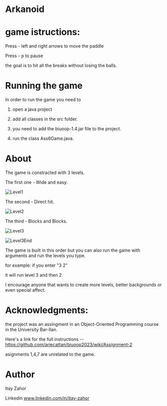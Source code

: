# Arkanoid

# game istructions:
Press - left and right arrows to move the paddle

Press - p to pause

the goal is to hit all the breaks without losing the balls.

# Running the game
In order to run the game you need to

1. open a java project

2. add all classes in the src folder.

3. you need to add the biuoop-1.4.jar file to the project.
  
4. run the class Ass6Game.java.

# About
The game is constracted with 3 levels.

The first one - Wide and easy.

![Level1](https://github.com/itayzahor/Arkanoid/assets/121388179/c91fcdf8-1ca0-4c49-9bc8-f2e4b2de7e01)

The second - Direct hit.

![Level2](https://github.com/itayzahor/Arkanoid/assets/121388179/6598c0c5-ccc5-434f-ba1a-677b67bb6f15)

The third - Blocks and Blocks.

![Level3](https://github.com/itayzahor/Arkanoid/assets/121388179/2878ce88-95d7-49fb-ad5a-b75250c48912)

![Level3End](https://github.com/itayzahor/Arkanoid/assets/121388179/3426a2eb-7823-4c88-8ab6-1e5d44229691)

The game is built in this order but you can also run the game with arguments and run the levels you type.

for example: if you enter "3 2"

it will run level 3 and then 2.

I encourage anyone that wants to create more levels, better backgrounds or even special affect.

# Acknowledgments:
the project was an assingment in an Object-Oriented Programming course in the University Bar-Ilan.

Here's a link for the full instructions -- https://github.com/ariecattan/biuoop2023/wiki/Assignment-2

asignments 1,4,7 are unrelated to the game.

# Author
Itay Zahor 

Linkedin www.linkedin.com/in/itay-zahor
